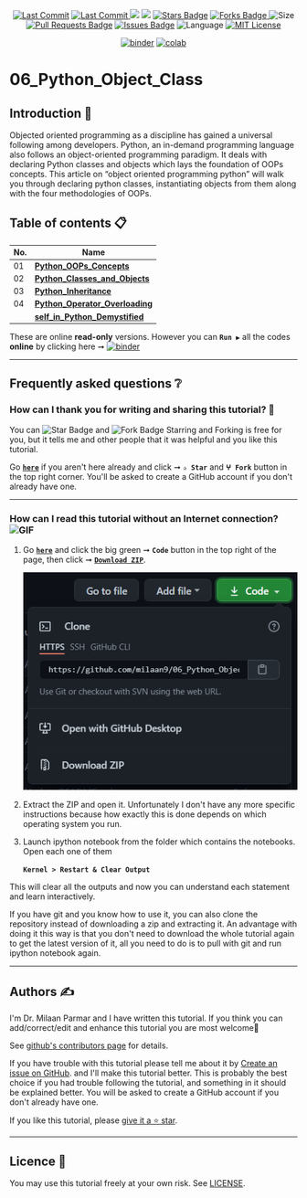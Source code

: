 <p align="center"> 
<a href="https://github.com/milaan9"><img src="https://img.shields.io/static/v1?logo=github&label=maintainer&message=milaan9&color=ff3300" alt="Last Commit"/></a> 
<a href="https://github.com/milaan9/06_Python_Object_Class/graphs/commit-activity"><img src="https://img.shields.io/github/last-commit/milaan9/06_Python_Object_Class.svg?colorB=ff8000&style=flat" alt="Last Commit"/> </a> 
<a href="https://github.com/milaan9/06_Python_Object_Class/pulse" alt="Activity"><img src="https://img.shields.io/github/commit-activity/m/milaan9/06_Python_Object_Class.svg?colorB=teal&style=flat" /></a> 
<a href="https://hits.seeyoufarm.com"><img src="https://hits.seeyoufarm.com/api/count/incr/badge.svg?url=https%3A%2F%2Fgithub.com%2Fmilaan9%2F06_Python_Object_Class&count_bg=%231DC92C&title_bg=%23555555&icon=&icon_color=%23E7E7E7&title=views&edge_flat=false"/></a>
<a href="https://github.com/milaan9/06_Python_Object_Class/stargazers"><img src="https://img.shields.io/github/stars/milaan9/06_Python_Object_Class.svg?colorB=1a53ff" alt="Stars Badge"/></a>
<a href="https://github.com/milaan9/06_Python_Object_Class/network/members"><img src="https://img.shields.io/github/forks/milaan9/06_Python_Object_Class" alt="Forks Badge"/> </a>
<img src="https://img.shields.io/github/repo-size/milaan9/06_Python_Object_Class.svg?colorB=CC66FF&style=flat" alt="Size"/>
<a href="https://github.com/milaan9/06_Python_Object_Class/pulls"><img src="https://img.shields.io/github/issues-pr/milaan9/06_Python_Object_Class.svg?colorB=yellow&style=flat" alt="Pull Requests Badge"/></a>
<a href="https://github.com/milaan9/06_Python_Object_Class/issues"><img src="https://img.shields.io/github/issues/milaan9/06_Python_Object_Class.svg?colorB=yellow&style=flat" alt="Issues Badge"/></a>
<img src="https://img.shields.io/github/languages/top/milaan9/06_Python_Object_Class.svg?colorB=996600&style=flat" alt="Language"/></a> 
<a href="https://github.com/milaan9/06_Python_Object_Class/blob/main/LICENSE"><img src="https://img.shields.io/badge/License-MIT-blueviolet.svg" alt="MIT License"/></a>
</p> 
<!--<img src="https://badges.pufler.dev/contributors/milaan9/01_Python_Introduction?size=50&padding=5&bots=true" alt="milaan9"/>-->

<p align="center"> 
<a href="https://mybinder.org/v2/gh/milaan9/06_Python_Object_Class/HEAD"><img src="https://mybinder.org/badge_logo.svg" alt="binder"/></a>
<a href="https://githubtocolab.com/milaan9/06_Python_Object_Class"><img src="https://colab.research.google.com/assets/colab-badge.svg" alt="colab"/></a>
</p>     
 
# 06_Python_Object_Class

## Introduction 👋

Objected oriented programming as a discipline has gained a universal following among developers. Python, an in-demand programming language also follows an object-oriented programming paradigm. It deals with declaring Python classes and objects which lays the foundation of OOPs concepts. This article on “object oriented programming python” will walk you through declaring python classes, instantiating objects from them along with the four methodologies of OOPs. 


## Table of contents 📋

| **No.** | **Name** | 
| ------- | -------- | 
| 01 | **[Python_OOPs_Concepts](https://github.com/milaan9/06_Python_Object_Class/blob/main/001_Python_OOPs_Concepts.ipynb)** |
| 02 | **[Python_Classes_and_Objects](https://github.com/milaan9/06_Python_Object_Class/blob/main/002_Python_Classes_and_Objects.ipynb)** |
| 03 | **[Python_Inheritance](https://github.com/milaan9/06_Python_Object_Class/blob/main/003_Python_Inheritance.ipynb)** |
| 04 | **[Python_Operator_Overloading](https://github.com/milaan9/06_Python_Object_Class/blob/main/004_Python_Operator_Overloading.ipynb)** |
|    | **[self_in_Python_Demystified](https://github.com/milaan9/06_Python_Object_Class/blob/main/self_in_Python_Demystified.ipynb)** |


These are online **read-only** versions. However you can **`Run ▶`**  all the codes **online** by clicking here ➞ <a href="https://mybinder.org/v2/gh/milaan9/06_Python_Object_Class/HEAD"><img src="https://mybinder.org/badge_logo.svg" alt="binder"/></a>

---

## Frequently asked questions ❔

### How can I thank you for writing and sharing this tutorial? 🌷

You can <img src="https://img.shields.io/static/v1?label=%E2%AD%90 Star &message=if%20useful&style=style=flat&color=blue" alt="Star Badge"/> and <img src="https://img.shields.io/static/v1?label=%E2%B5%96 Fork &message=if%20useful&style=style=flat&color=blue" alt="Fork Badge"/> Starring and Forking is free for you, but it tells me and other people that it was helpful and you like this tutorial.

Go [**`here`**](https://github.com/milaan9/06_Python_Object_Class) if you aren't here already and click ➞ **`✰ Star`** and **`ⵖ Fork`** button in the top right corner. You'll be asked to create a GitHub account if you don't already have one.

---

### How can I read this tutorial without an Internet connection? <img alt="GIF" src="https://github.com/TheDudeThatCode/TheDudeThatCode/blob/master/Assets/hmm.gif" width="20vw" />

1. Go [**`here`**](https://github.com/milaan9/06_Python_Object_Class) and click the big green ➞ **`Code`** button in the top right of the page, then click ➞ [**`Download ZIP`**](https://github.com/milaan9/06_Python_Object_Class/archive/refs/heads/main.zip).

    ![Download ZIP](img/dnld_rep.png)

2. Extract the ZIP and open it. Unfortunately I don't have any more specific instructions because how exactly this is done depends on which operating system you run.
    
3. Launch ipython notebook from the folder which contains the notebooks. Open each one of them
  
    **`Kernel > Restart & Clear Output`**
    
This will clear all the outputs and now you can understand each statement and learn interactively.

If you have git and you know how to use it, you can also clone the repository instead of downloading a zip and extracting it. An advantage with doing it this way is that you don't need to download the whole tutorial again to get the latest version of it, all you need to do is to pull with git and run ipython notebook again.

---

## Authors ✍️

I'm Dr. Milaan Parmar and I have written this tutorial. If you think you can add/correct/edit and enhance this tutorial you are most welcome🙏

See [github's contributors page](https://github.com/milaan9/06_Python_Object_Class/graphs/contributors) for details.

If you have trouble with this tutorial please tell me about it by [Create an issue on GitHub](https://github.com/milaan9/04_Python_Functions/issues/new). and I'll make this tutorial better. This is probably the best choice if you had trouble following the tutorial, and something in it should be explained better. You will be asked to create a GitHub account if you don't already have one.

If you like this tutorial, please [give it a ⭐ star](https://github.com/milaan9/06_Python_Object_Class).

---

## Licence 📜

You may use this tutorial freely at your own risk. See [LICENSE](./LICENSE).



